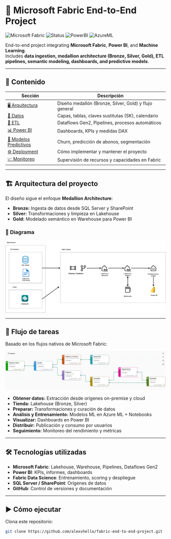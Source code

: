 # 🚀 Microsoft Fabric End-to-End Project

![Microsoft Fabric](https://img.shields.io/badge/Microsoft%20Fabric-Analytics%20Platform-purple)
![Status](https://img.shields.io/badge/status-active-brightgreen)
![PowerBI](https://img.shields.io/badge/Power%20BI-DAX-yellow)
![AzureML](https://img.shields.io/badge/Azure%20Machine%20Learning-ML-blue)

End-to-end project integrating **Microsoft Fabric**, **Power BI**, and **Machine Learning**.  
Includes **data ingestion, medallion architecture (Bronze, Silver, Gold), ETL pipelines, semantic modeling, dashboards, and predictive models**.

---

## 📌 **Contenido**
| Sección | Descripción |
|---------|-------------|
| [🖥 Arquitectura](docs/Arquitectura.md) | Diseño medallón (Bronze, Silver, Gold) y flujo general |
| [📂 Datos](docs/Datos.md) | Capas, tablas, claves sustitutas (SK), calendario |
| [🔄 ETL](docs/ETL.md) | Dataflows Gen2, Pipelines, procesos automáticos |
| [📊 Power BI](docs/PowerBI.md) | Dashboards, KPIs y medidas DAX |
| [🤖 Modelos Predictivos](docs/ModelosPredictivos.md) | Churn, predicción de abonos, segmentación |
| [⚙ Deployment](docs/Deployment.md) | Cómo implementar y mantener el proyecto |
| [📈 Monitoreo](docs/Monitoreo.md) | Supervisión de recursos y capacidades en Fabric |

---

## 🏗 **Arquitectura del proyecto**
El diseño sigue el enfoque **Medallion Architecture**:
- **Bronze:** Ingesta de datos desde SQL Server y SharePoint
- **Silver:** Transformaciones y limpieza en Lakehouse
- **Gold:** Modelado semántico en Warehouse para Power BI

### 📐 **Diagrama**
![Arquitectura](assets/diagramas/arquitectura.jpg)

---

## 🔄 **Flujo de tareas**
Basado en los flujos nativos de Microsoft Fabric:

![Flujo de Tareas](assets/diagramas/taskflow.png)

- **Obtener datos:** Extracción desde orígenes on-premise y cloud
- **Tienda:** Lakehouse (Bronze, Silver)
- **Preparar:** Transformaciones y curación de datos
- **Análisis y Entrenamiento:** Modelos ML en Azure ML + Notebooks
- **Visualizar:** Dashboards en Power BI
- **Distribuir:** Publicación y consumo por usuarios
- **Seguimiento:** Monitoreo del rendimiento y métricas

---

## 🛠 **Tecnologías utilizadas**
- **Microsoft Fabric**: Lakehouse, Warehouse, Pipelines, Dataflows Gen2
- **Power BI**: KPIs, informes, dashboards
- **Fabric Data Science**: Entrenamiento, scoring y despliegue
- **SQL Server / SharePoint**: Orígenes de datos
- **GitHub**: Control de versiones y documentación

---

## ▶ **Cómo ejecutar**
Clona este repositorio:
   ```bash
   git clone https://github.com/alexvhello/fabric-end-to-end-project.git
